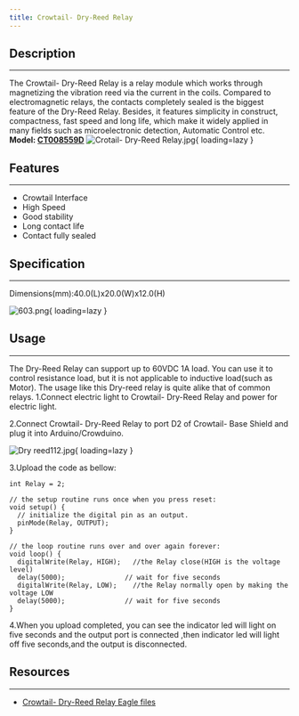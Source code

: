 ```yaml
---
title: Crowtail- Dry-Reed Relay
---
```


## Description
-----------

The Crowtail- Dry-Reed Relay is a relay module which works through magnetizing the vibration reed via the current in the coils. Compared to electromagnetic relays, the contacts completely sealed is the biggest feature of the Dry-Reed Relay. Besides, it features simplicity in construct, compactness, fast speed and long life, which make it widely applied in many fields such as microelectronic detection, Automatic Control etc.  
**Model: [CT008559D](https://www.elecrow.com/crowtail-dry-reed-relay.html)**
![Crotail- Dry-Reed Relay.jpg](https://wiki.elecrow.com/images/thumb/b/bd/Crotail-_Dry-Reed_Relay.jpg/600px-Crotail-_Dry-Reed_Relay.jpg){ loading=lazy }

## Features
--------

- Crowtail Interface
- High Speed
- Good stability
- Long contact life
- Contact fully sealed

## Specification
--------

Dimensions(mm):40.0(L)x20.0(W)x12.0(H)

![603.png](https://wiki.elecrow.com/images/thumb/4/44/603.png/1100px-603.png){ loading=lazy }

## Usage
--------

The Dry-Reed Relay can support up to 60VDC 1A load. You can use it to control resistance load, but it is not applicable to inductive load(such as Motor). 
The usage like this Dry-reed relay is quite alike that of common relays.
1.Connect electric light to Crowtail- Dry-Reed Relay and power for electric light.

2.Connect Crowtail- Dry-Reed Relay to port D2 of Crowtail- Base Shield and plug it into Arduino/Crowduino.

![Dry reed112.jpg](https://wiki.elecrow.com/images/thumb/6/64/Dry_reed112.jpg/400px-Dry_reed112.jpg){ loading=lazy }

3.Upload the code as bellow:

```
int Relay = 2;

// the setup routine runs once when you press reset:
void setup() {                
  // initialize the digital pin as an output.
  pinMode(Relay, OUTPUT);     
}

// the loop routine runs over and over again forever:
void loop() {
  digitalWrite(Relay, HIGH);   //the Relay close(HIGH is the voltage level)
  delay(5000);               // wait for five seconds
  digitalWrite(Relay, LOW);    //the Relay normally open by making the voltage LOW
  delay(5000);               // wait for five seconds
}
```

4.When you upload completed, you can see the indicator led will light on five seconds and the output port is connected ,then indicator led will light off five seconds,and the output is disconnected.

## Resources
---------

- [Crowtail- Dry-Reed Relay Eagle files](./files/Crowtail-Dry-Reed-Relay-zip.md)